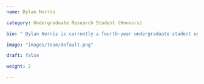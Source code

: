 ```yaml
---
name: Dylan Norris

category: Undergraduate Research Student (Honours)

bio: " Dylan Norris is currently a fourth-year undergraduate student undertaking his Honours research. Dylan is leading the development of a novel single-molecule assay for characterising protein aggregates of SOD1 derived from experimental model systems such as cells and mice. This assay will eventually allow us to profile aggregates from human samples, including from individuals living with motor neuron disease, to better understand their disease presentation, progression, and potentially prognosis."

image: "images/team/default.png"

draft: false

weight: 2

---
```



